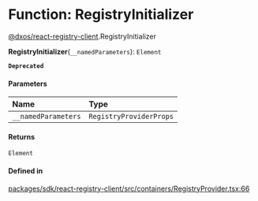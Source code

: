 # Function: RegistryInitializer

[@dxos/react-registry-client](../modules/dxos_react_registry_client.md).RegistryInitializer

**RegistryInitializer**(`__namedParameters`): `Element`

**`Deprecated`**

#### Parameters

| Name | Type |
| :------ | :------ |
| `__namedParameters` | `RegistryProviderProps` |

#### Returns

`Element`

#### Defined in

[packages/sdk/react-registry-client/src/containers/RegistryProvider.tsx:66](https://github.com/dxos/dxos/blob/main/packages/sdk/react-registry-client/src/containers/RegistryProvider.tsx#L66)
